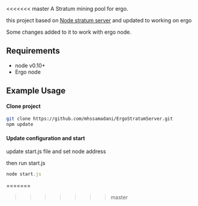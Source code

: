 <<<<<<< master
A Stratum mining pool for ergo.

this project based on [Node stratum server](https://github.com/zone117x/node-stratum-pool) 
and updated to working on ergo

Some changes added to it to work with ergo node.

Requirements
------------
* node v0.10+
* Ergo node


Example Usage
-------------

#### Clone project

```bash
git clone https://github.com/mhssamadani/ErgoStratumServer.git
npm update
```

#### Update configuration and start

update start.js file and set node address 

then run start.js

```js
node start.js
```
=======

>>>>>>> master

